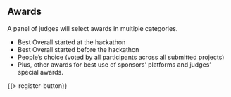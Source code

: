 ﻿## <i class="icon fa-trophy"></i> <b>Awards</b>

A panel of judges will select awards in multiple categories.
* <i class="icon fa-trophy"></i> Best Overall started at the hackathon
* <i class="icon fa-trophy"></i> Best Overall started before the hackathon
* <i class="icon fa-trophy"></i> People’s choice (voted by all participants across all submitted projects)
* <i class="icon fa-trophy"></i> Plus, other awards for best use of sponsors’ platforms and judges’ special awards.

{{> register-button}}
